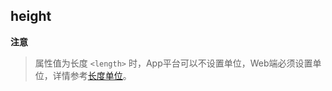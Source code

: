 ## height


<!-- CSSJSON.height.description -->

<!-- CSSJSON.height.syntax -->

<!-- CSSJSON.height.values -->

**注意**  
> 属性值为长度 `<length>` 时，App平台可以不设置单位，Web端必须设置单位，详情参考[长度单位](readme.md#length)。  

<!-- CSSJSON.height.defaultValue -->

<!-- CSSJSON.height.unixTags -->

<!-- CSSJSON.height.compatibility -->

<!-- CSSJSON.height.reference -->